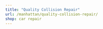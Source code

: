```yaml
---
title: "Quality Collision Repair"
url: /manhattan/quality-collision-repair/
shop: car repair
---
```

